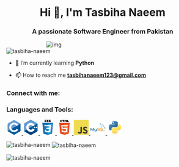 <h1 align="center">Hi 👋, I'm Tasbiha Naeem</h1>
<h3 align="center">A passionate Software Engineer from Pakistan</h3>
<img align="right" alt="img" width="400" src=https://media0.giphy.com/media/h5vCZ5J3EJBQ7IkvO9/giphy.gif>

<p align="left"> <img src="https://komarev.com/ghpvc/?username=tasbiha-naeem&label=Profile%20views&color=0e75b6&style=flat" alt="tasbiha-naeem" /> </p>

- 🌱 I’m currently learning **Python**

- 📫 How to reach me **tasbihanaeem123@gmail.com**

<h3 align="left">Connect with me:</h3>
<p align="left">
</p>

<h3 align="left">Languages and Tools:</h3>
<p align="left"> <a href="https://www.cprogramming.com/" target="_blank" rel="noreferrer"> <img src="https://raw.githubusercontent.com/devicons/devicon/master/icons/c/c-original.svg" alt="c" width="40" height="40"/> </a> <a href="https://www.w3schools.com/cpp/" target="_blank" rel="noreferrer"> <img src="https://raw.githubusercontent.com/devicons/devicon/master/icons/cplusplus/cplusplus-original.svg" alt="cplusplus" width="40" height="40"/> </a> <a href="https://www.w3schools.com/css/" target="_blank" rel="noreferrer"> <img src="https://raw.githubusercontent.com/devicons/devicon/master/icons/css3/css3-original-wordmark.svg" alt="css3" width="40" height="40"/> </a> <a href="https://www.w3.org/html/" target="_blank" rel="noreferrer"> <img src="https://raw.githubusercontent.com/devicons/devicon/master/icons/html5/html5-original-wordmark.svg" alt="html5" width="40" height="40"/> </a> <a href="https://developer.mozilla.org/en-US/docs/Web/JavaScript" target="_blank" rel="noreferrer"> <img src="https://raw.githubusercontent.com/devicons/devicon/master/icons/javascript/javascript-original.svg" alt="javascript" width="40" height="40"/> </a> <a href="https://www.mysql.com/" target="_blank" rel="noreferrer"> <img src="https://raw.githubusercontent.com/devicons/devicon/master/icons/mysql/mysql-original-wordmark.svg" alt="mysql" width="40" height="40"/> </a> <a href="https://www.python.org" target="_blank" rel="noreferrer"> <img src="https://raw.githubusercontent.com/devicons/devicon/master/icons/python/python-original.svg" alt="python" width="40" height="40"/> </a> </p>

<p><img align="left" src="https://github-readme-stats.vercel.app/api/top-langs?username=tasbiha-naeem&show_icons=true&locale=en&layout=compact" alt="tasbiha-naeem" /></p>

<p>&nbsp;<img align="center" src="https://github-readme-stats.vercel.app/api?username=tasbiha-naeem&show_icons=true&locale=en" alt="tasbiha-naeem" /></p>

<p><img align="center" src="https://github-readme-streak-stats.herokuapp.com/?user=tasbiha-naeem&" alt="tasbiha-naeem" /></p>
